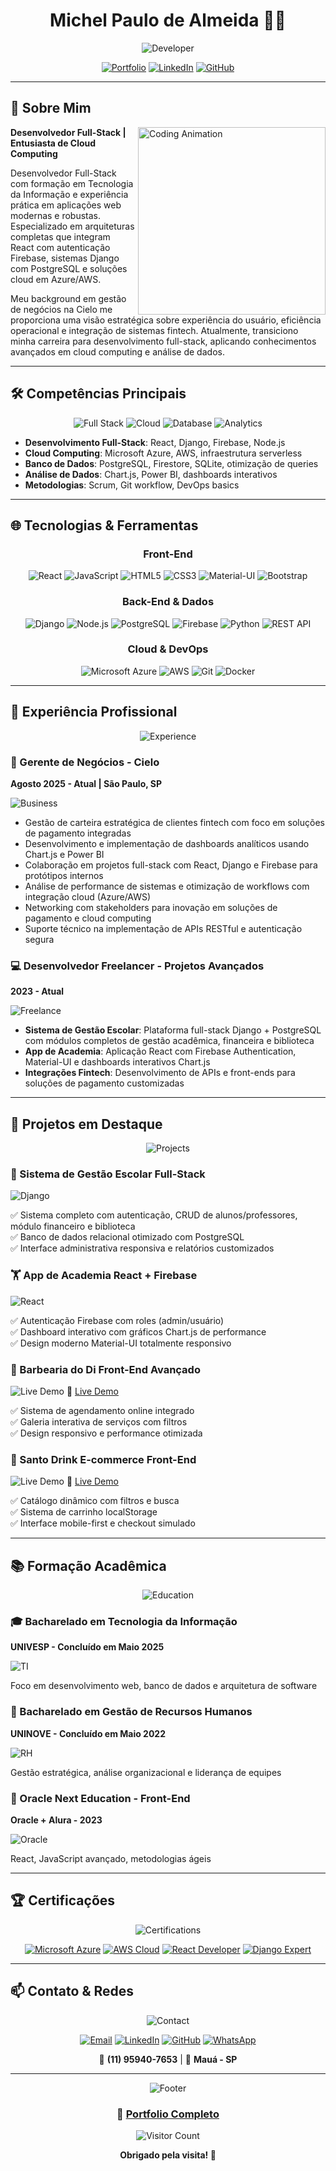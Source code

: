 
  <div align="center">

# Michel Paulo de Almeida 👨‍💻

![Developer](https://readme-typing-svg.herokuapp.com?font=Fira+Code&size=28&duration=3000&pause=1000&color=00AFEE&center=true&vCenter=true&width=600&lines=Developer+animation;Full-Stack+Developer;Cloud+Computing+Enthusiast;UI%2FUX+Designer)

[![Portfolio](https://img.shields.io/badge/Portfolio-000000?style=for-the-badge&logo=About.me&logoColor=white)](https://michelpaulo.dev)
[![LinkedIn](https://img.shields.io/badge/LinkedIn-0077B5?style=for-the-badge&logo=linkedin&logoColor=white)](https://linkedin.com/in/michelpaulo)
[![GitHub](https://img.shields.io/badge/GitHub-100000?style=for-the-badge&logo=github&logoColor=white)](https://github.com/michelpaulo)

</div>

---

## 💫 Sobre Mim

<img align="right" width="300" src="https://media.giphy.com/media/qgQUggAC3Pfv687qPC/giphy.gif" alt="Coding Animation">

**Desenvolvedor Full-Stack | Entusiasta de Cloud Computing**

Desenvolvedor Full-Stack com formação em Tecnologia da Informação e experiência prática em aplicações web modernas e robustas. Especializado em arquiteturas completas que integram React com autenticação Firebase, sistemas Django com PostgreSQL e soluções cloud em Azure/AWS.

Meu background em gestão de negócios na Cielo me proporciona uma visão estratégica sobre experiência do usuário, eficiência operacional e integração de sistemas fintech. Atualmente, transiciono minha carreira para desenvolvimento full-stack, aplicando conhecimentos avançados em cloud computing e análise de dados.

---

## 🛠️ Competências Principais

<div align="center">

![Full Stack](https://img.shields.io/badge/Full--Stack-React%20%7C%20Django%20%7C%20Firebase-00AFEE?style=for-the-badge&logo=full-stack&logoColor=white)
![Cloud](https://img.shields.io/badge/Cloud-Azure%20%7C%20AWS-FF6B6B?style=for-the-badge&logo=cloud&logoColor=white)
![Database](https://img.shields.io/badge/Database-PostgreSQL%20%7C%20Firestore-4ECDC4?style=for-the-badge&logo=postgresql&logoColor=white)
![Analytics](https://img.shields.io/badge/Analytics-Chart.js%20%7C%20Power%20BI-FFE66D?style=for-the-badge&logo=chartdotjs&logoColor=black)

</div>

- **Desenvolvimento Full-Stack**: React, Django, Firebase, Node.js
- **Cloud Computing**: Microsoft Azure, AWS, infraestrutura serverless
- **Banco de Dados**: PostgreSQL, Firestore, SQLite, otimização de queries
- **Análise de Dados**: Chart.js, Power BI, dashboards interativos
- **Metodologias**: Scrum, Git workflow, DevOps basics

---

## 🌐 Tecnologias & Ferramentas

<div align="center">

### Front-End
![React](https://img.shields.io/badge/React-20232A?style=for-the-badge&logo=react&logoColor=61DAFB)
![JavaScript](https://img.shields.io/badge/JavaScript-F7DF1E?style=for-the-badge&logo=javascript&logoColor=black)
![HTML5](https://img.shields.io/badge/HTML5-E34F26?style=for-the-badge&logo=html5&logoColor=white)
![CSS3](https://img.shields.io/badge/CSS3-1572B6?style=for-the-badge&logo=css3&logoColor=white)
![Material-UI](https://img.shields.io/badge/Material--UI-0081CB?style=for-the-badge&logo=material-ui&logoColor=white)
![Bootstrap](https://img.shields.io/badge/Bootstrap-563D7C?style=for-the-badge&logo=bootstrap&logoColor=white)

### Back-End & Dados
![Django](https://img.shields.io/badge/Django-092E20?style=for-the-badge&logo=django&logoColor=green)
![Node.js](https://img.shields.io/badge/Node.js-43853D?style=for-the-badge&logo=node.js&logoColor=white)
![PostgreSQL](https://img.shields.io/badge/PostgreSQL-316192?style=for-the-badge&logo=postgresql&logoColor=white)
![Firebase](https://img.shields.io/badge/Firebase-039BE5?style=for-the-badge&logo=Firebase&logoColor=white)
![Python](https://img.shields.io/badge/Python-3776AB?style=for-the-badge&logo=python&logoColor=white)
![REST API](https://img.shields.io/badge/REST-02569B?style=for-the-badge&logo=swagger&logoColor=white)

### Cloud & DevOps
![Microsoft Azure](https://img.shields.io/badge/Microsoft_Azure-0089D6?style=for-the-badge&logo=microsoft-azure&logoColor=white)
![AWS](https://img.shields.io/badge/Amazon_AWS-FF9900?style=for-the-badge&logo=amazonaws&logoColor=white)
![Git](https://img.shields.io/badge/Git-F05032?style=for-the-badge&logo=git&logoColor=white)
![Docker](https://img.shields.io/badge/Docker-2496ED?style=for-the-badge&logo=docker&logoColor=white)

</div>

---

## 💼 Experiência Profissional

<div align="center">

![Experience](https://media.giphy.com/media/3oKIPnAiaMCws8nOsE/giphy.gif)

</div>

### 👔 Gerente de Negócios - Cielo
**Agosto 2025 - Atual | São Paulo, SP**

![Business](https://img.shields.io/badge/Business%20Management-Strategic%20Planning-00AFEE?style=flat-square&logo=business&logoColor=white)

- Gestão de carteira estratégica de clientes fintech com foco em soluções de pagamento integradas
- Desenvolvimento e implementação de dashboards analíticos usando Chart.js e Power BI
- Colaboração em projetos full-stack com React, Django e Firebase para protótipos internos
- Análise de performance de sistemas e otimização de workflows com integração cloud (Azure/AWS)
- Networking com stakeholders para inovação em soluções de pagamento e cloud computing
- Suporte técnico na implementação de APIs RESTful e autenticação segura

### 💻 Desenvolvedor Freelancer - Projetos Avançados
**2023 - Atual**

![Freelance](https://img.shields.io/badge/Freelance-Full--Stack%20Projects-FF6B6B?style=flat-square&logo=freelancer&logoColor=white)

- **Sistema de Gestão Escolar**: Plataforma full-stack Django + PostgreSQL com módulos completos de gestão acadêmica, financeira e biblioteca
- **App de Academia**: Aplicação React com Firebase Authentication, Material-UI e dashboards interativos Chart.js
- **Integrações Fintech**: Desenvolvimento de APIs e front-ends para soluções de pagamento customizadas

---

## 🚀 Projetos em Destaque

<div align="center">

![Projects](https://media.giphy.com/media/L1R1tvI9svkIWwpVYr/giphy.gif)

</div>

### 🏫 Sistema de Gestão Escolar Full-Stack
![Django](https://img.shields.io/badge/Django%20+%20PostgreSQL-Full%20Stack-092E20?style=for-the-badge&logo=django&logoColor=green)

✅ Sistema completo com autenticação, CRUD de alunos/professores, módulo financeiro e biblioteca  
✅ Banco de dados relacional otimizado com PostgreSQL  
✅ Interface administrativa responsiva e relatórios customizados

### 🏋️ App de Academia React + Firebase
![React](https://img.shields.io/badge/React%20+%20Firebase-Material--UI-20232A?style=for-the-badge&logo=react&logoColor=61DAFB)

✅ Autenticação Firebase com roles (admin/usuário)  
✅ Dashboard interativo com gráficos Chart.js de performance  
✅ Design moderno Material-UI totalmente responsivo

### 💈 Barbearia do Di Front-End Avançado
![Live Demo](https://img.shields.io/badge/Live%20Demo-View%20Project-4ECDC4?style=for-the-badge&logo=external-link&logoColor=white)
🔗 [Live Demo](https://barbearia-do-di.vercel.app/)

✅ Sistema de agendamento online integrado  
✅ Galeria interativa de serviços com filtros  
✅ Design responsivo e performance otimizada

### 🍹 Santo Drink E-commerce Front-End
![Live Demo](https://img.shields.io/badge/Live%20Demo-View%20Project-4ECDC4?style=for-the-badge&logo=external-link&logoColor=white)
🔗 [Live Demo](https://santo-drink.vercel.app/)

✅ Catálogo dinâmico com filtros e busca  
✅ Sistema de carrinho localStorage  
✅ Interface mobile-first e checkout simulado

---

## 📚 Formação Acadêmica

<div align="center">

![Education](https://media.giphy.com/media/3o7btPCcdNniyf0ArS/giphy.gif)

</div>

### 🎓 Bacharelado em Tecnologia da Informação
**UNIVESP - Concluído em Maio 2025**

![TI](https://img.shields.io/badge/Technology-Information%20Technology-00AFEE?style=flat-square&logo=computer&logoColor=white)

Foco em desenvolvimento web, banco de dados e arquitetura de software

### 👥 Bacharelado em Gestão de Recursos Humanos
**UNINOVE - Concluído em Maio 2022**

![RH](https://img.shields.io/badge/Management-Human%20Resources-FF6B6B?style=flat-square&logo=people&logoColor=white)

Gestão estratégica, análise organizacional e liderança de equipes

### 🚀 Oracle Next Education - Front-End
**Oracle + Alura - 2023**

![Oracle](https://img.shields.io/badge/Oracle-Front--End%20Education-FF0000?style=flat-square&logo=oracle&logoColor=white)

React, JavaScript avançado, metodologias ágeis

---

## 🏆 Certificações

<div align="center">

![Certifications](https://media.giphy.com/media/26tn33aiTi1jkl6H6/giphy.gif)

[![Microsoft Azure](https://img.shields.io/badge/Microsoft_Azure-Fundamentals-0089D6?style=for-the-badge&logo=microsoft-azure&logoColor=white)](https://learn.microsoft.com/certifications/)
[![AWS Cloud](https://img.shields.io/badge/AWS-Cloud%20Practitioner-FF9900?style=for-the-badge&logo=amazonaws&logoColor=white)](https://aws.amazon.com/certification/)
[![React Developer](https://img.shields.io/badge/React-Developer%20Certified-61DAFB?style=for-the-badge&logo=react&logoColor=black)](https://react.dev/)
[![Django Expert](https://img.shields.io/badge/Django-Expert%20Developer-092E20?style=for-the-badge&logo=django&logoColor=green)](https://djangoproject.com/)

</div>

---

## 📫 Contato & Redes

<div align="center">

![Contact](https://media.giphy.com/media/LnQjpWaON8nhr21vNW/giphy.gif)

[![Email](https://img.shields.io/badge/Email-D14836?style=for-the-badge&logo=gmail&logoColor=white)](mailto:michelpaulo@email.com)
[![LinkedIn](https://img.shields.io/badge/LinkedIn-0077B5?style=for-the-badge&logo=linkedin&logoColor=white)](https://linkedin.com/in/michelpaulo)
[![GitHub](https://img.shields.io/badge/GitHub-100000?style=for-the-badge&logo=github&logoColor=white)](https://github.com/michelpaulo)
[![WhatsApp](https://img.shields.io/badge/WhatsApp-25D366?style=for-the-badge&logo=whatsapp&logoColor=white)](https://wa.me/5511959407653)

📱 **(11) 95940-7653** | 📍 **Mauá - SP**

</div>

---

<div align="center">

![Footer](https://media.giphy.com/media/26BRrSvJUaNz0xAS0/giphy.gif)

### 🔗 [Portfolio Completo](https://michelpaulo.dev)

![Visitor Count](https://profile-counter.glitch.me/michelpaulo/count.svg)

**Obrigado pela visita! 👋**

</div>
